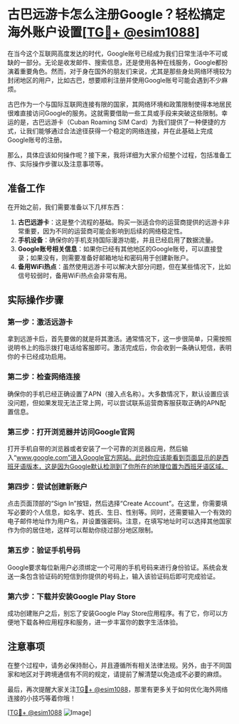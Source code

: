 # 古巴远游卡怎么注册Google？轻松搞定海外账户设置[[TG💪+ @esim1088](https://t.me/s/esim1088)]

在当今这个互联网高度发达的时代，Google账号已经成为我们日常生活中不可或缺的一部分。无论是收发邮件、搜索信息，还是使用各种在线服务，Google都扮演着重要角色。然而，对于身在国外的朋友们来说，尤其是那些身处网络环境较为封闭地区的用户，比如古巴，想要顺利注册并使用Google账号可能会遇到不少麻烦。

古巴作为一个与国际互联网连接有限的国家，其网络环境和政策限制使得本地居民很难直接访问Google的服务。这就需要借助一些工具或手段来突破这些限制。幸运的是，古巴远游卡（Cuban Roaming SIM Card）为我们提供了一种便捷的方式，让我们能够通过合法途径获得一个稳定的网络连接，并在此基础上完成Google账号的注册。

那么，具体应该如何操作呢？接下来，我将详细为大家介绍整个过程，包括准备工作、实际操作步骤以及注意事项等。

## 准备工作

在开始之前，我们需要准备以下几样东西：

1. **古巴远游卡**：这是整个流程的基础。购买一张适合你的运营商提供的远游卡非常重要，因为不同的运营商可能会影响到后续的网络稳定性。
2. **手机设备**：确保你的手机支持国际漫游功能，并且已经启用了数据流量。
3. **Google账号相关信息**：如果你已经有其他地区的Google账号，可以直接登录；如果没有，则需要准备好邮箱地址和密码用于创建新账户。
4. **备用WiFi热点**：虽然使用远游卡可以解决大部分问题，但在某些情况下，比如信号较弱时，备用WiFi热点会非常有用。

## 实际操作步骤

### 第一步：激活远游卡

拿到远游卡后，首先要做的就是将其激活。通常情况下，这一步很简单，只需按照说明书上的指示拨打电话给客服即可。激活完成后，你会收到一条确认短信，表明你的卡已经成功启用。

### 第二步：检查网络连接

确保你的手机已经正确设置了APN（接入点名称）。大多数情况下，默认设置应该没问题，但如果发现无法正常上网，可以尝试联系运营商客服获取正确的APN配置信息。

### 第三步：打开浏览器并访问Google官网

打开手机自带的浏览器或者安装了一个可靠的浏览器应用，然后输入“www.google.com”进入Google官方网站。此时你应该能看到页面显示的是西班牙语版本，这是因为Google默认检测到了你所在的地理位置为西班牙语区域。

### 第四步：尝试创建新账户

点击页面顶部的“Sign In”按钮，然后选择“Create Account”。在这里，你需要填写必要的个人信息，如名字、姓氏、生日、性别等。同时，还需要输入一个有效的电子邮件地址作为用户名，并设置强密码。注意，在填写地址时可以选择其他国家作为你的居住地，这样可以帮助你绕过部分地区限制。

### 第五步：验证手机号码

Google要求每位新用户必须绑定一个可用的手机号码来进行身份验证。系统会发送一条包含验证码的短信到你提供的号码上，输入该验证码后即可完成验证。

### 第六步：下载并安装Google Play Store

成功创建账户之后，别忘了安装Google Play Store应用程序。有了它，你可以方便地下载各种应用程序和服务，进一步丰富你的数字生活体验。

## 注意事项

在整个过程中，请务必保持耐心，并且遵循所有相关法律法规。另外，由于不同国家和地区对于跨境通信有不同的规定，请提前了解清楚以免造成不必要的麻烦。

最后，再次提醒大家关注[TG💪+ @esim1088](https://t.me/s/esim1088)，那里有更多关于如何优化海外网络连接的小技巧等着你哦！

[[TG💪+ @esim1088](https://t.me/s/esim1088) ![Image](https://i.postimg.cc/4NQfJmqS/Snipaste-2025-05-13-00-14-12.png)]